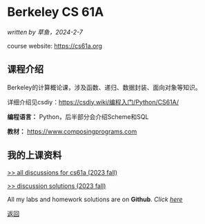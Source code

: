 # Berkeley CS 61A

*written by 草鱼，2024-2-7*

course website: <https://cs61a.org>

## 课程介绍

Berkeley的计算概论课，涉及函数、递归、数据封装、面向对象等知识。

详细介绍见csdiy：<https://csdiy.wiki/编程入门/Python/CS61A/>

**编程语言：** Python，后半部分会介绍Scheme和SQL

**教材：** <https://www.composingprograms.com>

## 我的上课资料

[>> all discussions for cs61a (2023 fall)](https://calvinxiaocao.github.io/online_courses/cs61a/disc/discussions.pdf)

[>> discussion solutions (2023 fall)](online_courses/cs61a/disc/answer)

All my labs and homework solutions are on **Github**. *Click [here](https://github.com/CalvinXiaocao/CalvinXiaocao.github.io/tree/main/online_courses/cs61a)*

[返回](/online_course)